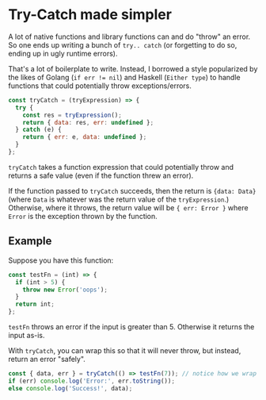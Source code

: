 # Try-Catch made simpler

A lot of native functions and library functions can and do "throw" an error. So one ends up writing a bunch of `try.. catch` (or forgetting to do so, ending up in ugly runtime errors).

That's a lot of boilerplate to write. Instead, I borrowed a style popularized by the likes of Golang (`if err != nil`) and Haskell (`Either type`) to handle functions that could potentially throw exceptions/errors.

```js
const tryCatch = (tryExpression) => {
  try {
    const res = tryExpression();
    return { data: res, err: undefined };
  } catch (e) {
    return { err: e, data: undefined };
  }
};
```

`tryCatch` takes a function expression that could potentially throw and returns a safe value (even if the function threw an error).

If the function passed to `tryCatch` succeeds, then the return is `{data: Data}` (where `Data` is whatever was the return value of the `tryExpression`.) Otherwise, where it throws, the return value will be `{ err: Error }` where `Error` is the exception thrown by the function.

## Example

Suppose you have this function:

```js
const testFn = (int) => {
  if (int > 5) {
    throw new Error('oops');
  }
  return int;
};
```

`testFn` throws an error if the input is greater than 5. Otherwise it returns the input as-is.

With `tryCatch`, you can wrap this so that it will never throw, but instead, return an error "safely".

```js
const { data, err } = tryCatch(() => testFn(7)); // notice how we wrap `testFn(7)` as an arrow function / lamda
if (err) console.log('Error:', err.toString());
else console.log('Success!', data);
```
